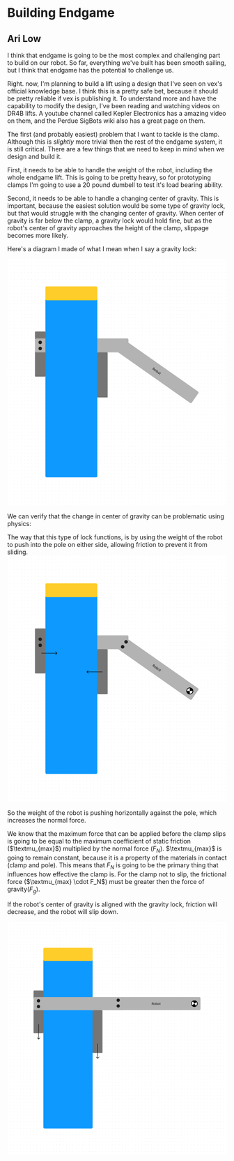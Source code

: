 # Building Endgame
## Ari Low

I think that endgame is going to be the most complex and challenging part to build on our robot. So far, everything we've built has been smooth sailing, but I think that endgame has the potential to challenge us. 

Right. now, I'm planning to build a lift using a design that I've seen on vex's official knowledge base. I think this is a pretty safe bet, because it should be pretty reliable if vex is publishing it. To understand more and have the capability to modify the design, I've been reading and watching videos on DR4B lifts. A youtube channel called Kepler Electronics has a amazing video on them, and the Perdue SigBots wiki also has a great page on them. 

The first (and probably easiest) problem that I want to tackle is the clamp. Although this is *slightly* more trivial then the rest of the endgame system, it is still critical. There are a few things that we need to keep in mind when we design and build it. 

First, it needs to be able to handle the weight of the robot, including the whole endgame lift. This is going to be pretty heavy, so for prototyping clamps I'm going to use a 20 pound dumbell to test it's load bearing ability. 


Second, it needs to be able to handle a changing center of gravity. This is important, because the easiest solution would be some type of gravity lock, but that would struggle with the changing center of gravity. When center of gravity is far below the clamp, a gravity lock would hold fine, but as the robot's center of gravity approaches the height of the clamp, slippage becomes more likely. 

Here's a diagram I made of what I mean when I say a gravity lock:

![](images/ClampDiagram.jpeg)

We can verify that the change in center of gravity can be problematic using physics:

The way that this type of lock functions, is by using the weight of the robot to push into the pole on either side, allowing friction to prevent it from sliding. 
![](images/GravityLockBasicForces.jpeg)

So the weight of the robot is pushing horizontally against the pole, which increases the normal force. 

We know that the maximum force that can be applied before the clamp slips is going to be equal to the maximum coefficient of static friction ($\textmu_{max}$) multiplied by the normal force ($F_N$). $\textmu_{max}$ is going to remain constant, because it is a property of the materials in contact (clamp and pole). This means that $F_N$ is going to be the primary thing that influences how effective the clamp is. For the clamp not to slip, the frictional force ($\textmu_{max} \cdot F_N$) must be greater then the force of gravity($F_g$). 


If the robot's center of gravity is aligned with the gravity lock, friction will decrease, and the robot will slip down. 

![](images/FinalGravityLock.jpeg)

